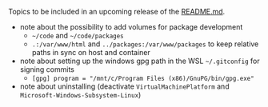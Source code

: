 Topics to be included in an upcoming release of the [README.md](README.md).

* note about the possibility to add volumes for package development
  * `~/code` and `~/code/packages`
  * `.:/var/www/html` and `../packages:/var/www/packages` to keep relative paths in sync on host and container
* note about setting up the windows gpg path in the WSL `~/.gitconfig` for signing commits
  * `[gpg] program = "/mnt/c/Program Files (x86)/GnuPG/bin/gpg.exe"`
* note about uninstalling (deactivate `VirtualMachinePlatform` and `Microsoft-Windows-Subsystem-Linux`)
